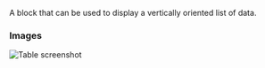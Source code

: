 A block that can be used to display a vertically oriented list of data.

### Images

![Table screenshot](https://gitlab.com/appsemble/appsemble/-/raw/0.17.5/docs/images/list.png)

